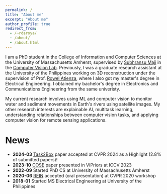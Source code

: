 ```yaml
---
permalink: /
title: "About me"
excerpt: "About me"
author_profile: true
redirect_from: 
  - /~rdaroya/
  - /about/
  - /about.html
---
```


I am a PhD student in the College of Information and Computer Sciences at the University of Massachusetts Amherst, supervised by [Subhransu Maji](https://people.cs.umass.edu/~smaji/index.html) in the [Computer Vision Lab](http://vis-www.cs.umass.edu/people.html). Previously, I was a graduate research assistant at the University of the Philippines working on 3D reconstruction under the supervision of Prof. [Rowel Atienza](https://roatienza.github.io/), where I also got my master's degree in Electrical Engineering. I obtained my bachelor's degree in Electronics and Communications Engineering from the same univeristy.

My current research involves using ML and computer vision to monitor water and sediment movements in Earth's rivers using satellite images. My other research interests are explainable AI, multitask learning, understanding relationships between computer vision tasks, and applying computer vision for remote sensing applications.

# News
* **2024-03** [Task2Box](https://rangeldaroya.github.io/projects/task2box) paper accepted at CVPR 2024 as a Highlight (2.8% of submitted papers)!
* **2023-10** [COSE](https://rangeldaroya.github.io/projects/cose) paper presented in VIPriors at ICCV 2023
* **2022-09** Started PhD CS at University of Massachusetts Amherst
* **2020-06** [REIN](https://openaccess.thecvf.com/content_CVPRW_2020/html/w22/Daroya_REIN_Flexible_Mesh_Generation_From_Point_Clouds_CVPRW_2020_paper.html) accepted (oral presentation) at CVPR 2020 workshop
* **2018-01** Started MS Electrical Engineering at University of the Philippines
